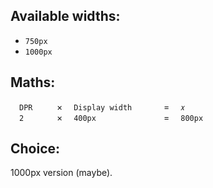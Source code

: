 ## Available widths:

- `750px`
- `1000px`

## Maths:

<span style="display: inline-block; margin-left: 1em; width: 4em;">`DPR`</span> × <span style="display: inline-block; margin-left: 1em; width: 10em;">`Display width`</span> = <span style="display: inline-block; margin-left: 1em; width: 4em;">`𝑥`</span>  
<span style="display: inline-block; margin-left: 1em; width: 4em;">`2`</span> × <span style="display: inline-block; margin-left: 1em; width: 10em;">`400px`</span> = <span style="display: inline-block; margin-left: 1em; width: 4em;">`800px`</span>

## Choice:

1000px version (maybe).
